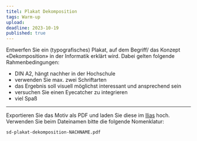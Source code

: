 ```yaml
---
titel: Plakat Dekomposition
tags: Warm-up
upload: 
deadline: 2023-10-19
published: true
---
```


Entwerfen Sie ein (typografisches) Plakat, auf dem Begriff/ das Konzept «Dekomposition» in der Informatik erklärt wird. Dabei gelten folgende Rahmenbedingungen:

- DIN A2, hängt nachher in der Hochschule
- verwenden Sie max. zwei Schriftarten
- das Ergebnis soll visuell möglichst interessant und ansprechend sein
- versuchen Sie einen Eyecatcher zu integrieren
- viel Spaß

---

Exportieren Sie das Motiv als PDF und laden Sie diese im [Ilias](https://ilias.th-koeln.de/ilias.php?baseClass=ilExerciseHandlerGUI&ref_id=2526402&cmd=showOverview) hoch. Verwenden Sie beim Dateinamen bitte die folgende Nomenklatur:

```sd-plakat-dekomposition-NACHNAME.pdf```
